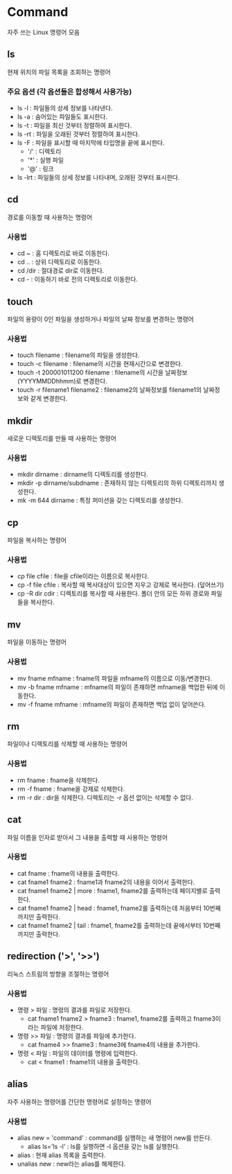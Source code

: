 # Command
자주 쓰는 Linux 명령어 모음  

## ls
현재 위치의 파일 목록을 조회하는 명령어  

### 주요 옵션 (각 옵션들은 합성해서 사용가능)
- ls -l : 파일들의 상세 정보를 나타낸다.  
- ls -a : 숨어있는 파일들도 표시한다.  
- ls -t : 파일을 최신 것부터 정렬하여 표시한다.  
- ls -rt : 파일을 오래된 것부터 정렬하여 표시한다.  
- ls -F : 파일을 표시할 때 마지막에 타입명을 끝에 표시한다.    
    - '/' : 디렉토리  
    - '*' : 실행 파일  
    - '@' : 링크  
- ls -lrt : 파일들의 상세 정보를 나타내며, 오래된 것부터 표시한다.  


## cd
경로를 이동할 때 사용하는 명령어  

### 사용법
- cd ~ : 홈 디렉토리로 바로 이동한다.  
- cd .. : 상위 디렉토리로 이동한다.  
- cd /dir : 절대경로 dir로 이동한다.  
- cd - : 이동하기 바로 전의 디렉토리로 이동한다.  


## touch
파일의 용량이 0인 파일을 생성하거나 파일의 날짜 정보를 변경하는 명령어

### 사용법
- touch filename : filename의 파일을 생성한다.  
- touch -c filename : filename의 시간을 현재시간으로 변경한다.  
- touch -t 200001011200 filename : filename의 시간을 날짜정보(YYYYMMDDhhmm)로 변경한다.  
- touch -r filename1 filename2 : filename2의 날짜정보를 filename1의 날짜정보와 같게 변경한다.  


## mkdir
새로운 디렉토리를 만들 때 사용하는 명령어  

### 사용법
- mkdir dirname : dirname의 디렉토리를 생성한다.  
- mkdir -p dirname/subdname : 존재하지 않는 디렉토리의 하위 디렉토리까지 생성한다.  
- mk -m 644 dirname : 특정 퍼미션을 갖는 디렉토리를 생성한다.  


## cp
파일을 복사하는 명령어

### 사용법
- cp file cfile : file을 cfile이라는 이름으로 복사한다.  
- cp -f file cfile : 복사할 때 복사대상이 있으면 지우고 강제로 복사한다. (덮어쓰기)  
- cp -R dir cdir : 디렉토리를 복사할 때 사용한다. 폴더 안의 모든 하위 경로와 파일들을 복사한다.  


## mv
파일을 이동하는 명령어

### 사용법
- mv fname mfname : fname의 파일을 mfname의 이름으로 이동/변경한다.  
- mv -b fname mfname : mfname의 파일이 존재하면 mfname을 백업한 뒤에 이동한다.  
- mv -f fname mfname : mfname의 파일이 존재하면 백업 없이 덮어쓴다.  


## rm
파일이나 디렉토리를 삭제할 때 사용하는 명령어

### 사용법
- rm fname : fname을 삭제한다.  
- rm -f fname : fname을 강제로 삭제한다.  
- rm -r dir : dir을 삭제한다. 디렉토리는 -r 옵션 없이는 삭제할 수 없다.  


## cat
파일 이름을 인자로 받아서 그 내용을 출력할 때 사용하는 명령어

### 사용법
- cat fname : fname의 내용을 출력한다.  
- cat fname1 fname2 : fname1과 fname2의 내용을 이어서 출력한다.  
- cat fname1 fname2 | more : fname1, fname2를 출력하는데 페이지별로 출력한다.  
- cat fname1 fname2 | head : fname1, fname2를 출력하는데 처음부터 10번째까지만 출력한다.  
- cat fname1 fname2 | tail : fname1, fname2를 출력하는데 끝에서부터 10번째까지만 출력한다.  


## redirection ('>', '>>')
리눅스 스트림의 방향을 조절하는 명령어

### 사용법
- 명령 > 파일 : 명령의 결과를 파일로 저장한다.  
    - cat fname1 fname2 > fname3 : fname1, fname2를 출력하고 fname3이라는 파일에 저장한다.  
- 명령 >> 파일 : 명령의 결과를 파일에 추가한다.  
    - cat fname4 >> fname3 : fname3에 fname4의 내용을 추가한다.  
- 명령 < 파일 : 파일의 데이터를 명령에 입력한다.  
    - cat < fname1 : fname1의 내용을 출력한다.  


## alias
자주 사용하는 명령어를 간단한 명령어로 설정하는 명령어

### 사용법
- alias new = 'command' : command를 실행하는 새 명령어 new를 만든다.  
    - alias ls='ls -l' : ls를 실행하면 -l 옵션을 갖는 ls를 실행한다.  
- alias : 현재 alias 목록을 출력한다.  
- unalias new : new라는 alias를 해제한다.  


